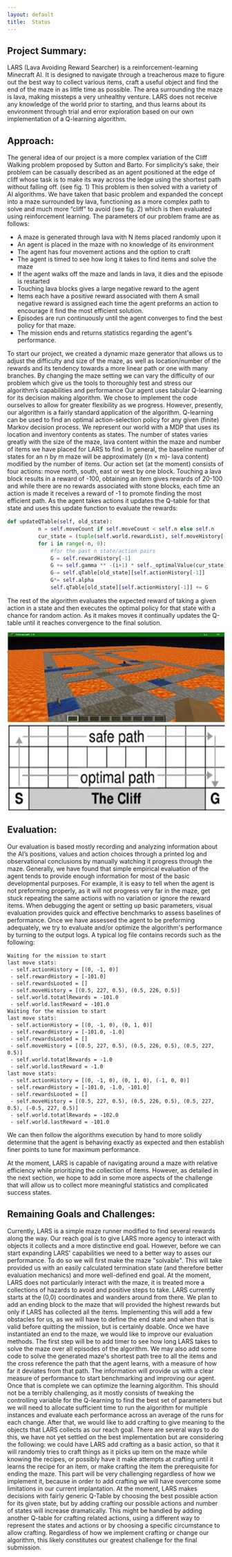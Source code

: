 ```yaml
---
layout: default
title:  Status
---
```


## Project Summary:
LARS (Lava Avoiding Reward Searcher) is a reinforcement-learning Minecraft AI. It is designed to navigate through a treacherous maze to figure out the best way to collect various items, craft a useful object and find the end of the maze in as little time as possible. The area surrounding the maze is lava, making missteps a very unhealthy venture. LARS does not receive any knowledge of the world prior to starting, and thus learns about its environment through trial and error exploration based on our own implementation of a Q-learning algorithm.

 
## Approach:
The general idea of our project is a more complex variation of the Cliff Walking problem proposed by Sutton and Barto. For simplicity’s sake, their problem can be casually described as an agent positioned at the edge of cliff whose task is to make its way across the ledge using the shortest path without falling off. (see fig. 1) This problem is then solved with a variety of AI algorithms. We have taken that basic problem and expanded the concept into a maze surrounded by lava, functioning as a more complex path to solve and much more “cliff” to avoid (see fig. 2) which is then evaluated  using reinforcement learning. 
The parameters of our problem frame are as follows:
*	A maze is generated through lava with N items placed randomly upon it
*	An agent is placed in the maze with no knowledge of its environment
*	The agent has four movement actions and the option to craft
*	The agent is timed to see how long it takes to find items and solve the maze
*	If the agent walks off the maze and lands in lava, it dies and the episode is restarted
*	Touching lava blocks gives a large negative reward to the agent
*	Items each have a positive reward associated with them
	A small negative reward is assigned each time the agent preforms an action to encourage it find the most efficient solution.
*	Episodes are run continuously until the agent converges to find the best policy for that maze.
*	The mission ends and returns statistics regarding the agent's performance.

To start our project, we created a dynamic maze generator that allows us to adjust the difficulty and size of the maze, as well as location/number of the rewards and its tendency towards a more linear path or one with many branches. By changing the maze setting we can vary the difficulty of our problem which give us the tools to thoroughly test and stress our algorithm’s capabilities and performance
Our agent uses tabular Q-learning for its decision making algorithm.  We chose to implement the code ourselves to allow for greater flexibility as we progress. However, presently, our algorithm is a fairly standard application of the algorithm. Q-learning can be used to find an optimal action-selection policy for any given (finite) Markov decision process. We represent our world with a MDP that uses its location and inventory contents as states. The number of states varies greatly with the size of the maze, lava content within the maze and number of items we have placed for LARS to find. In general, the baseline number of states for an n by m maze will be approximately ((n × m)- lava content) modified by the number of items. Our action set (at the moment) consists of four actions: move north, south, east or west by one block. Touching a lava block results in a reward of -100, obtaining an item gives rewards of 20-100 and while there are no rewards associated with stone blocks, each time an action is made it receives a reward of -1 to promote finding the most efficient path. As the agent takes actions it updates the Q-table for that state and uses this update function to evaluate the rewards:
```python
def updateQTable(self, old_state):
          n = self.moveCount if self.moveCount < self.n else self.n
          cur_state = (tuple(self.world.rewardList), self.moveHistory[-1])
          for i in range(-n, 0):
              #for the past n state/action pairs
              G = self.rewardHistory[-1]
              G += self.gamma ** -(i+1) * self._optimalValue(cur_state)
              G-= self.qTable[old_state][self.actionHistory[-1]]
              G*= self.alpha
              self.qTable[old_state][self.actionHistory[-1]] += G
```
The rest of the algorithm evaluates the expected reward of taking a given action in a state and then executes the optimal policy for that state with a chance for random action. As it makes moves it continually updates the Q-table until it reaches convergence to the final solution. 


![](image1.jpeg)
![](image2.png) 

## Evaluation:
Our evaluation is based mostly recording and analyzing information about the AI’s positions, values and action choices through a printed log and observational conclusions by manually watching it progress through the maze. Generally, we have found that simple empirical evaluation of the agent tends to provide enough information for most of the basic developmental purposes. For example, it is easy to tell when the agent is not preforming properly, as it will not progress very far in the maze, get stuck repeating the same actions with no variation or ignore the reward items. When debugging the agent or setting up basic parameters, visual evaluation provides quick and effective benchmarks to assess baselines of performance.	Once we have assessed the agent to be preforming adequately, we try to evaluate and/or optimize the algorithm's performance by turning to the output logs. A typical log file contains records such as the following:
```
Waiting for the mission to start
last move stats:
 - self.actionHistory = [(0, -1, 0)]
 - self.rewardHistory = [-101.0]
 - self.rewardsLooted = []
 - self.moveHistory = [(0.5, 227, 0.5), (0.5, 226, 0.5)]
 - self.world.totatlRewards = -101.0
 - self.world.lastReward = -101.0
Waiting for the mission to start
last move stats:
 - self.actionHistory = [(0, -1, 0), (0, 1, 0)]
 - self.rewardHistory = [-101.0, -1.0]
 - self.rewardsLooted = []
 - self.moveHistory = [(0.5, 227, 0.5), (0.5, 226, 0.5), (0.5, 227, 0.5)]
 - self.world.totatlRewards = -1.0
 - self.world.lastReward = -1.0
last move stats:
 - self.actionHistory = [(0, -1, 0), (0, 1, 0), (-1, 0, 0)]
 - self.rewardHistory = [-101.0, -1.0, -101.0]
 - self.rewardsLooted = []
 - self.moveHistory = [(0.5, 227, 0.5), (0.5, 226, 0.5), (0.5, 227, 0.5), (-0.5, 227, 0.5)]
 - self.world.totatlRewards = -102.0
 - self.world.lastReward = -101.0
```
We can then follow the algorithms execution by hand to more solidly determine that the agent is behaving exactly as expected and then establish finer points to tune for maximum performance. 

At the moment, LARS is capable of navigating around a maze with relative efficiency while prioritizing the collection of items. However, as detailed in the next section, we hope to add in some more aspects of the challenge that will allow us to collect more meaningful statistics and complicated success states. 
 
## Remaining Goals and Challenges:
Currently, LARS is a simple maze runner modified to find several rewards along the way. Our reach goal is to give LARS more agency to interact with objects it collects and a more distinctive end goal. However, before we can start expanding LARS' capabilities we need to a better way to asses our performance. 
To do so we will first make the maze "solvable". This will take provided us with an easily calculated termination state (and therefore better evaluation mechanics) and more well-defined end goal. At the moment, LARS does not particularly interact with the maze, it is treated more a collections of hazards to avoid and positive steps to take. LARS currently starts at the (0,0) coordinates and wanders around from there. We plan to add an ending block to the maze that will provided the highest rewards but only if LARS has collected all the items. Implementing this will add a few obstacles for us, as we will have to define the end state and when that is valid before quitting the mission, but is certainly doable. 
Once we have instantiated an end to the maze, we would like to improve our evaluation methods. The first step will be to add timer to see how long LARS takes to solve the maze over all episodes of the algorithm. We may also add some code to solve the generated maze's shortest path tree to all the items and the cross reference the path that the agent learns, with a measure of how far it deviates from that path. The information will provide us with a clear measure of performance to start benchmarking and improving our agent. 
Once that is complete we can optimize the learning algorithm. This should not be a terribly challenging, as it mostly consists of tweaking the controlling variable for the Q-learning to find the best set of parameters but we will need to allocate sufficient time to run the algorithm for multiple instances and evaluate each performance across an average of the runs for each change.
After that, we would like to add crafting to give meaning to the objects that LARS collects as our reach goal. There are several ways to do this, we have not yet settled on the best implementation but are considering the following: we could have LARS add crafting as a basic action, so that it will randomly tries to craft things as it picks up item on the maze while knowing the recipes, or possibly have it make attempts at crafting until it learns the recipe for an item, or make crafting the item the prerequisite for ending the maze. This part will be very challenging regardless of how we implement it, because in order to add crafting we will have overcome some limitations in our current implantation. At the moment, LARS makes decisions with fairly generic Q-Table by choosing the best possible action for its given state, but by adding crafting our possible actions and number of states will increase dramatically. This might be handled by adding another Q-table for crafting related actions, using a different way to represent the states and actions or by choosing a specific circumstance to allow crafting. Regardless of how we implement crafting or change our algorithm, this likely constitutes our greatest challenge for the final submission.


